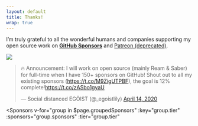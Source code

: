 ```yaml
---
layout: default
title: Thanks!
wrap: true
---
```


I’m truly grateful to all the wonderful humans and companies supporting my open source work on __[GitHub Sponsors](https://github.com/sponsors/egoist)__ and [Patreon (deprecated)](https://patreon.com/egoist).

<img src="@/assets/images/thanks.gif" />

<blockquote class="twitter-tweet"><p lang="en" dir="ltr">🔥 Announcement: I will work on open source (mainly Ream &amp; Saber) for full-time when I have 150+ sponsors on GitHub! Shout out to all my existing sponsors (<a href="https://t.co/M9ZigUTPBF">https://t.co/M9ZigUTPBF</a>), the goal is 12% complete!<a href="https://t.co/zASbo1gyaU">https://t.co/zASbo1gyaU</a></p>&mdash; Social distanced EGÖlST (@_egoistlily) <a href="https://twitter.com/_egoistlily/status/1250084073831198720?ref_src=twsrc%5Etfw">April 14, 2020</a></blockquote> <component is="script" async src="https://platform.twitter.com/widgets.js" charset="utf-8"></component> 

<Sponsors
  v-for="group in $page.groupedSponsors"
  :key="group.tier"
  :sponsors="group.sponsors"
  :tier="group.tier"
 >
 </Sponsors>

 <script>
import Sponsors from '../components/Sponsors.vue'

export default {
  components: {
    Sponsors
  },
}
 </script>